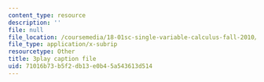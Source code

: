 ```yaml
---
content_type: resource
description: ''
file: null
file_location: /coursemedia/18-01sc-single-variable-calculus-fall-2010/71016b73b5f2db13e0b45a543613d514_iHErQuZ8M-I.srt
file_type: application/x-subrip
resourcetype: Other
title: 3play caption file
uid: 71016b73-b5f2-db13-e0b4-5a543613d514
---
```

